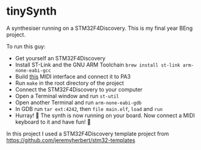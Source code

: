 # tinySynth
A synthesiser running on a STM32F4Discovery. This is my final year BEng project.

To run this guy:

- Get yourself an STM32F4Discovery
- Install ST-Link and the GNU ARM Toolchain `brew install st-link arm-none-eabi-gcc`
- Build [this](http://www.stephenhobley.com/blog/2011/03/14/the-last-darned-midi-interface-ill-ever-build/) MIDI interface and connect it to PA3
- Run `make` in the root directory of the project
- Connect the STM32F4Discovery to your computer
- Open a Terminal window and run `st-util`
- Open another Terminal and run `arm-none-eabi-gdb`
- In GDB run `tar ext:4242`, then `file main.elf`, `load` and  `run`
- Hurray! 🎉 The synth is now running on your board. Now connect a MIDI keyboard to it and have fun! 🎹

In this project I used a STM32F4Discovery template project from https://github.com/jeremyherbert/stm32-templates
